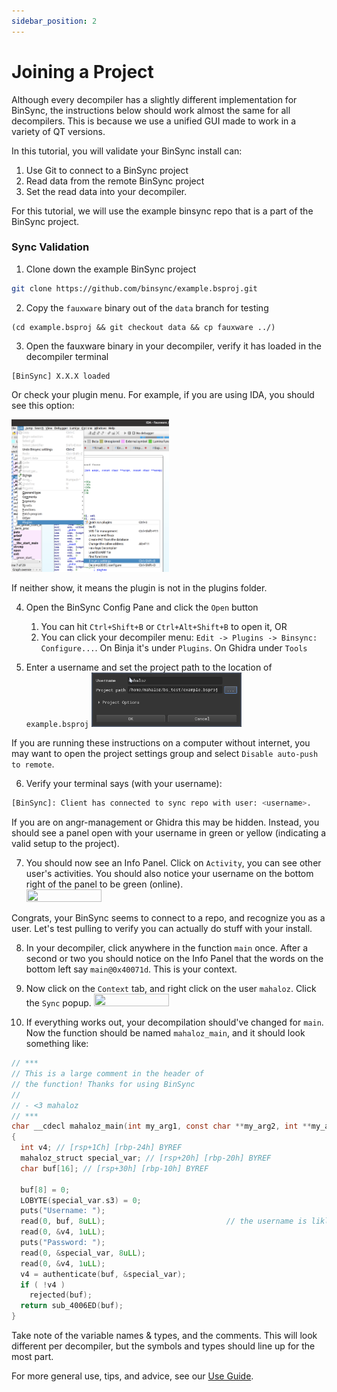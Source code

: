 ```yaml
---
sidebar_position: 2
---
```


# Joining a Project

Although every decompiler has a slightly different implementation for BinSync, the instructions below should work almost the same for all decompilers.
This is because we use a unified GUI made to work in a variety of QT versions. 

In this tutorial, you will validate your BinSync install can:
1. Use Git to connect to a BinSync project
2. Read data from the remote BinSync project
3. Set the read data into your decompiler. 

For this tutorial, we will use the example binsync repo that is a part of the BinSync project. 

### Sync Validation 
1. Clone down the example BinSync project 
```bash
git clone https://github.com/binsync/example.bsproj.git
```

2. Copy the `fauxware` binary out of the `data` branch for testing
```
(cd example.bsproj && git checkout data && cp fauxware ../)
```

3. Open the fauxware binary in your decompiler, verify it has loaded in the decompiler terminal
```
[BinSync] X.X.X loaded
```
Or check your plugin menu. For example, if you are using IDA, you should see this option:

   <img src="./img/binsync_idaplugin.png" width="50%" height="50%"></img>

If neither show, it means the plugin is not in the plugins folder.

4. Open the BinSync Config Pane and click the `Open` button
   1. You can hit `Ctrl+Shift+B` or `Ctrl+Alt+Shift+B` to open it, OR
   2. You can click your decompiler menu: `Edit -> Plugins -> Binsync: Configure...`. On Binja it's under `Plugins`. On Ghidra under `Tools`

5. Enter a username and set the project path to the location of `example.bsproj`
   <img src="./img/demo1.png" width="50%" height="50%"></img>

If you are running these instructions on a computer without internet, you may want to open the project settings group and select `Disable auto-push to remote`. 

6. Verify your terminal says (with your username):
```bash
[BinSync]: Client has connected to sync repo with user: <username>.
```

If you are on angr-management or Ghidra this may be hidden. Instead, you should see a panel open with your username in green or yellow (indicating a valid setup to the project).

7. You should now see an Info Panel. Click on `Activity`, you can see other user's activities. You should also notice
   your username on the bottom right of the panel to be green (online).
   <img src="/assets/img/demo2.png" width="50%" height="50%"></img>

Congrats, your BinSync seems to connect to a repo, and recognize you as a user.
Let's test pulling to verify you can actually do stuff with your install.

8. In your decompiler, click anywhere in the function `main` once. After a second or two you should notice on the
   Info Panel that the words on the bottom left say `main@0x40071d`. This is your context.

9. Now click on the `Context` tab, and right click on the user `mahaloz`. Click the `Sync` popup.
   <img src="/assets/img/demo3.png" width="50%" height="50%"></img>

10. If everything works out, your decompilation should've changed for `main`. Now the function should be named
   `mahaloz_main`, and it should look something like:

```c
// ***
// This is a large comment in the header of
// the function! Thanks for using BinSync
// 
// - <3 mahaloz
// ***
char __cdecl mahaloz_main(int my_arg1, const char **my_arg2, int **my_arg3)
{
  int v4; // [rsp+1Ch] [rbp-24h] BYREF
  mahaloz_struct special_var; // [rsp+20h] [rbp-20h] BYREF
  char buf[16]; // [rsp+30h] [rbp-10h] BYREF

  buf[8] = 0;
  LOBYTE(special_var.s3) = 0;
  puts("Username: ");
  read(0, buf, 8uLL);                           // the username is likley read here
  read(0, &v4, 1uLL);
  puts("Password: ");
  read(0, &special_var, 8uLL);
  read(0, &v4, 1uLL);
  v4 = authenticate(buf, &special_var);
  if ( !v4 )
    rejected(buf);
  return sub_4006ED(buf);
}
```

Take note of the variable names & types, and the comments. This will look different per decompiler, but the symbols and types should line up for the most part.

For more general use, tips, and advice, see our [Use Guide](../ui-guide).
